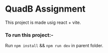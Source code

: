 # QuadB Assignment

This project is made usig react + vite.

### To run this project:- 

Run `npm install` && `npm run dev` in parent folder.
